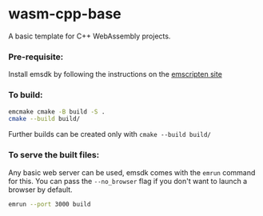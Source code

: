 # wasm-cpp-base

A basic template for C++ WebAssembly projects.

### Pre-requisite:
Install emsdk by following the instructions on the
[emscripten site](https://emscripten.org/docs/getting_started/downloads.html)

### To build:
```sh
emcmake cmake -B build -S .
cmake --build build/
```
Further builds can be created only with `cmake --build build/`

### To serve the built files:
Any basic web server can be used, emsdk comes with the `emrun` command for this. You can pass the `--no_browser` flag
if you don't want to launch a browser by default.
```sh
emrun --port 3000 build
```

